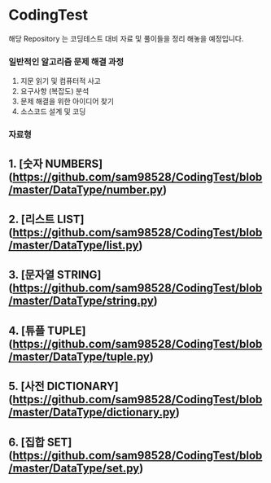 # CodingTest

해당 Repository 는 코딩테스트 대비 자료 및 풀이들을 정리 해놓을 예정입니다.

### 일반적인 알고리즘 문제 해결 과정

1. 지문 읽기 및 컴퓨터적 사고
2. 요구사항 (복잡도) 분석
3. 문제 해결을 위한 아이디어 찾기
4. 소스코드 설계 및 코딩

### 자료형

## 1. [숫자 NUMBERS] (https://github.com/sam98528/CodingTest/blob/master/DataType/number.py)

## 2. [리스트 LIST] (https://github.com/sam98528/CodingTest/blob/master/DataType/list.py)

## 3. [문자열 STRING] (https://github.com/sam98528/CodingTest/blob/master/DataType/string.py)

## 4. [튜플 TUPLE] (https://github.com/sam98528/CodingTest/blob/master/DataType/tuple.py)

## 5. [사전 DICTIONARY] (https://github.com/sam98528/CodingTest/blob/master/DataType/dictionary.py)

## 6. [집합 SET] (https://github.com/sam98528/CodingTest/blob/master/DataType/set.py)
